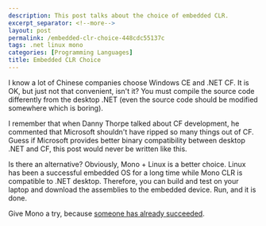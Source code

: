 ```yaml
---
description: This post talks about the choice of embedded CLR.
excerpt_separator: <!--more-->
layout: post
permalink: /embedded-clr-choice-448cdc55137c
tags: .net linux mono
categories: [Programming Languages]
title: Embedded CLR Choice
---
```

I know a lot of Chinese companies choose Windows CE and .NET CF. It is OK, but just not that convenient, isn't it? You must compile the source code differently from the desktop .NET (even the source code should be modified somewhere which is boring).
<!--more-->

I remember that when Danny Thorpe talked about CF development, he commented that Microsoft shouldn't have ripped so many things out of CF. Guess if Microsoft provides better binary compatibility between desktop .NET and CF, this post would never be written like this.

Is there an alternative? Obviously, Mono + Linux is a better choice. Linux has been a successful embedded OS for a long time while Mono CLR is compatible to .NET desktop. Therefore, you can build and test on your laptop and download the assemblies to the embedded device. Run, and it is done.

Give Mono a try, because [someone has already succeeded](http://tirania.org/blog/archive/2007/Dec-07-2.html).

